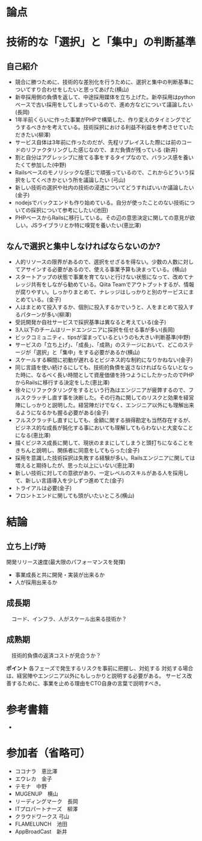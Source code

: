 # 論点
# 技術的な「選択」と「集中」の判断基準
## 自己紹介

* 競合に勝つために、技術的な差別化を行うために、選択と集中の判断基準についてすり合わせをしたいと思ってあげた(横山)
* 新卒採用側の負債を返して、中途採用媒体を立ち上げた。新卒採用はpythonベースで古い採用をしてしまっているので、進め方などについて議論したい(長岡)
* 1年半前くらいに作った事業がPHPで構築した、作り変えのタイミングでどうするべきかを考えている。技術採択における利益不利益を参考させていただきたい(柳澤)
* サービス自体は3年前に作ったのだが、先程リプレイスした際には前のコードのリファクタリングした感じなので、まだ負債が残っている (新井)
* 割と自分はアグレッシブに捨てる事をするタイプなので、バランス感を養いたくて参加した(中野)
* Railsベースのモノリシックな感じで頑張っているので、これからどういう採択をしてくべきかという所を議論したい (弓山)
* 新しい技術の選択や社内の技術の浸透についてどうすればいいか議論したい(金子)
* nodejsでバックエンドも作り始めている。自分が使ったことのない技術についての採択について参考にしたい(池田)
* PHPベースからRailsに移行している。その辺の意思決定に関しての意見が欲しい。JSライブラリとか特に嗅覚を養いたい(恵比澤)

## なんで選択と集中しなければならないのか?

* 人的リソースの限界があるので、選択をせざるを得ない。少数の人数に対してアサインする必要があるので、使える事業予算も決まっている。(横山)
* スタートアップの状態で事業を育てないと行けない状態になって、改めてナレッジ共有をしながら勧めている。Qiita Teamでアウトプットするが、情報が腐りやすい。しっかりまとめて、ナレッジはしっかりと別のサービスにまとめている。(金子)
* 人はまとめて投入するか、個別に投入するかでいうと、人をまとめて投入するパターンが多い(柳澤)
* 受託開発か自社サービスで採択基準は異なると考えている(金子)
* 3人以下のチームはリードエンジニアに採択を任せる事が多い(長岡)
* ビックコミュニティ、tipsが溜まっているというのも大きい判断基準(中野)
* サービスの「立ち上げ」、「成長」、「成熟」のステージにおいて、どこのステージが「選択」と「集中」をする必要があるか(横山)
* スケールする瞬間に初動が遅れるとビジネス的な制約になりかねない(金子)
* 同じ言語を使い続けるにしても、技術的負債を返さなければならないとなった時に、なるべく長い時間として資産価値を持つようにしたかったのでPHPからRailsに移行する決定をした(恵比澤)
* 徐々にリファクタリングをするという行為はエンジニアが疲弊するので、フルスクラッチし直す事を決断した。その行為に関してのリスクと効果を経営陣にしっかりと説明した。経営陣だけでなく、エンジニア以外にも理解出来るようになるかも握る必要がある(金子)
* フルスクラッチし直すにしても、金額に関する損得勘定も当然存在するが、ビジネス的な成長が鈍化する事においても理解してもらわないと大変なことになる(恵比澤)
* 描くビジネス成長に関して、現状のままにしてしまうと頭打ちになることをきちんと説明し、関係者に同意をしてもらった(金子)
* 採用を意識した技術採択は失敗する経験が多い。Railsエンジニアに関しては増えると期待したが、思った以上にいない(恵比澤)
* 新しい技術に対しての意欲があり、一定レベルのスキルがある人を採用して、新しい言語導入を少しずつ進めてた(金子)
* トライアルは必要(金子)
* フロントエンドに関しても頭がいたいところ(横山)

# 結論

## 立ち上げ時
  開発リリース速度(最大限のパフォーマンスを発揮)
  * 事業成長と共に開発・実装が出来るか
  * 人が採用出来るか
## 成長期
　コード、インフラ、人がスケール出来る技術か？
## 成熟期
　技術的負債の返済コストが見合うか？

**ポイント**
各フェーズで発生するリスクを事前に把握し、対処する
対処する場合は、経営陣やエンジニア以外にもしっかりと説明する必要がある。
サービス改善するために、事業を止める理由をCTO自身の言葉で説明すべき。

# 参考書籍
-

# 参加者（省略可）
* ココナラ　恵比澤
* エウレカ　金子
* テモナ　中野
* MUGENUP　横山
* リーディングマーク　長岡
* ITプロパートナーズ　柳澤
* クラウドワークス 弓山
* FLAMELUNCH　池田
* AppBroadCast　新井
